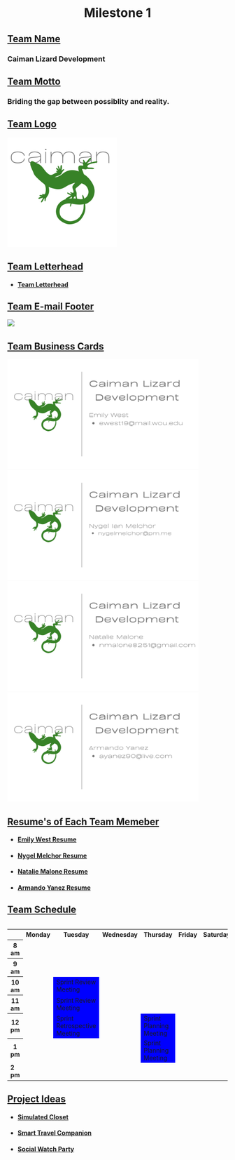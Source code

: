 <style>
    #meeting {
        background-color: blue;
    }
</style>

# <center>**Milestone 1**</center>

## <ins> Team Name </ins> 
### Caiman Lizard Development

## <ins> Team Motto </ins> 
### Briding the gap between possiblity and reality.

## <ins> Team Logo </ins> 
<img src="Logo.png" height="250">

## <ins> Team Letterhead </ins>
- #### [Team Letterhead](Letterhead.pdf)

## <ins> Team E-mail Footer </ins>

<img src="e-mail-footer.png">

## <ins> Team Business Cards </ins>

<img src="BusinessCards/EmilyWest/Emily_Business_Card.png" height="250">
<img src="BusinessCards/NygelMelchor/Nygel_Business_Card.png" height="250">
<img src="BusinessCards/NatalieMalone/Natalie_Business_Card.png" height="250">
<img src="BusinessCards/ArmandoYanez/Armando_Business_Card.png" height="250">

## <ins> Resume's of Each Team Memeber </ins>
- #### [Emily West Resume](Resumes/Emily_West_Resume.pdf)
- #### [Nygel Melchor Resume](Resumes/Nygel_Melchor_Resume.pdf)
- #### [Natalie Malone Resume](Resumes/Natalie_Malone_Resume.pdf)
- #### [Armando Yanez Resume](Resumes/Armando_Yanez_Resume.pdf)

## <ins> Team Schedule </ins>

<table>

<table>
    <tr>
        <th></th>
        <th>Monday</th>
        <th>Tuesday</th>
        <th>Wednesday</th>
        <th>Thursday</th>
        <th>Friday</th>
        <th>Saturday</th>
        <th>Sunday</th>
    </tr>
    <tr>
        <th>8 am</th>
        <td></td>
        <td></td>
        <td></td>
        <td></td>
        <td></td>
        <td></td>
        <td></td>
    </tr>
    <tr>
        <th>9 am</th>
        <td></td>
        <td></td>
        <td></td>
        <td></td>
        <td></td>
        <td></td>
        <td></td>
    </tr>
    <tr>
        <th>10 am</th>
        <td></td>
        <td id="meeting">Sprint Review Meeting</td>
        <td></td>
        <td></td>
        <td></td>
        <td></td>
        <td></td>
    </tr>
    <tr>
        <th>11 am</th>
        <td></td>
        <td id="meeting">Sprint Review Meeting</td>
        <td></td>
        <td></td>
        <td></td>
        <td></td>
        <td></td>
    </tr>
    <tr>
        <th>12 pm</th>
        <td></td>
        <td id="meeting">Sprint Retrospective Meeting</td>
        <td></td>
        <td id="meeting">Sprint Planning Meeting</td>
        <td></td>
        <td></td>
        <td id="meeting">Backlog Refinement Meeting</td>
    </tr>
    <tr>
        <th>1 pm</th>
        <td></td>
        <td></td>
        <td></td>
        <td id="meeting">Sprint Planning Meeting</td>
        <td></td>
        <td></td>
        <td id="meeting">Backlog Refinement Meeting</td>
    </tr>
    <tr>
        <td style="font-weight: bold;">2 pm</td>
        <td></td>
        <td></td>
        <td></td>
        <td></td>
        <td></td>
        <td></td>
        <td></td>
    </tr>

</table>

## <ins> Project Ideas </ins>
- #### [Simulated Closet](ProjectIdeas/SimulatedCloset/SimulatedCloset.md)
- #### [Smart Travel Companion](ProjectIdeas/SmartTravelCompanion/SmartTravelCompanion.md)
- #### [Social Watch Party](ProjectIdeas/SocialWatchParty/SocialWatchParty.md)